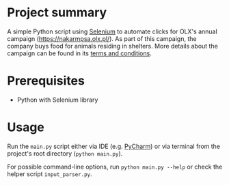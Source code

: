 # Project summary

A simple Python script using [Selenium](https://www.selenium.dev/) to automate clicks for OLX's annual
campaign (https://nakarmpsa.olx.pl/).
As part of this campaign, the company buys food for animals residing in shelters.
More details about the campaign can be found in its [terms and conditions](https://nakarmpsa.olx.pl/regulamin/).

# Prerequisites

* Python with Selenium library

# Usage

Run the `main.py` script either via IDE (e.g. [PyCharm](https://www.jetbrains.com/pycharm/)) or via terminal from the
project's root directory (`python main.py`).

For possible command-line options, run `python main.py --help` or check the helper script `input_parser.py`.